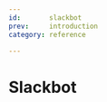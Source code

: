 ```yaml
---
id:       slackbot
prev:     introduction
category: reference

---
```


# Slackbot

<!-- api:slack:slackbot -->
